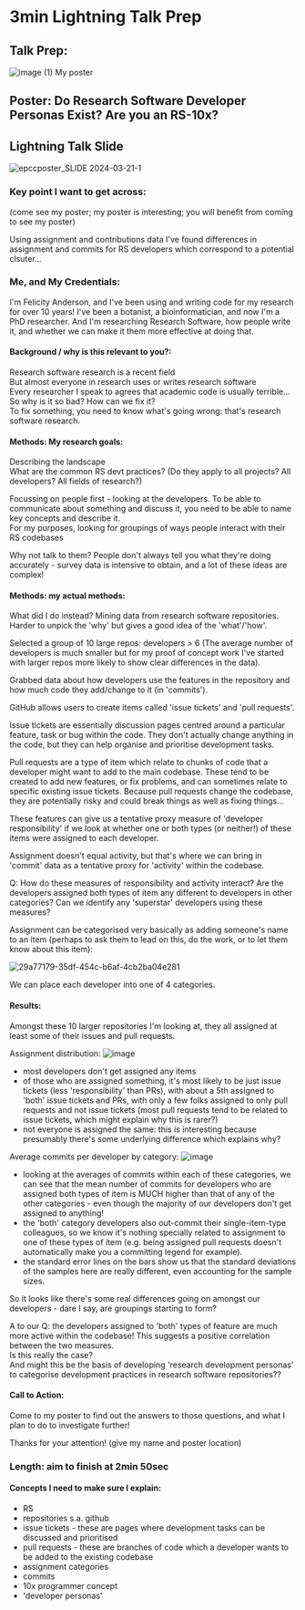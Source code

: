 # 3min Lightning Talk Prep 

## Talk Prep:  

![image (1)](https://github.com/FlicAnderson/2024-03-28_EPCC-devpersonas/assets/5812129/09befd84-399a-4e35-85f2-d354a6f21bf4)
My poster  













## Poster: Do Research Software Developer Personas Exist? Are you an RS-10x? 


## Lightning Talk Slide

![epccposter_SLIDE 2024-03-21-1](https://github.com/FlicAnderson/2024-03-28_EPCC-devpersonas/assets/5812129/804af553-e3fc-4cb2-a08e-af00b965f0d6)


### Key point I want to get across:  
(come see my poster; my poster is interesting; you will benefit from coming to see my poster)  

Using assignment and contributions data I've found differences in assignment and commits for RS developers which correspond to a potential clsuter...
 

### Me, and My Credentials:   

I'm Felicity Anderson, and I've been using and writing code for my research for over 10 years! 
I've been a botanist, a bioinformatician, and now I'm a PhD researcher. 
And I'm researching Research Software, how people write it, and whether we can make it them more effective at doing that.  


#### Background / why is this relevant to you?:   

Research software research is a recent field  
But almost everyone in research uses or writes research software  
Every researcher I speak to agrees that academic code is usually terrible...  
So why is it so bad? How can we fix it?   
To fix something, you need to know what's going wrong: that's research software research.   


#### Methods: My research goals: 

Describing the landscape  
What are the common RS devt practices? 
(Do they apply to all projects? All developers? All fields of research?)

Focussing on people first - looking at the developers. 
To be able to communicate about something and discuss it, you need to be able to name key concepts and describe it.  
For my purposes, looking for groupings of ways people interact with their RS codebases

Why not talk to them? 
People don't always tell you what they're doing accurately - survey data is intensive to obtain, and a lot of these ideas are complex!


#### Methods: my actual methods:   

What did I do instead? 
Mining data from research software repositories.  
Harder to unpick the 'why' but gives a good idea of the 'what'/'how'. 

Selected a group of 10 large repos: developers > 6 
(The average number of developers is much smaller but for my proof of concept work I've started with larger repos more likely to show clear differences in the data).

Grabbed data about how developers use the features in the repository and how much code they add/change to it (in 'commits').  

GitHub allows users to create items called 'issue tickets' and 'pull requests'. 

Issue tickets are essentially discussion pages centred around a particular feature, task or bug within the code. 
They don't actually change anything in the code, but they can help organise and prioritise development tasks.  

Pull requests are a type of item which relate to chunks of code that a developer might want to add to the main codebase. 
These tend to be created to add new features, or fix problems, and can sometimes relate to specific existing issue tickets. 
Because pull requests change the codebase, they are potentially risky and could break things as well as fixing things... 

These features can give us a tentative proxy measure of 'developer responsibility' if we look at whether one or both types (or neither!) of these items were assigned to each developer.

Assignment doesn't equal activity, but that's where we can bring in 'commit' data as a tentative proxy for 'activity' within the codebase.  

Q: How do these measures of responsibility and activity interact? Are the developers assigned both types of item any different to developers in other categories? Can we identify any 'superstar' developers using these measures?   

Assignment can be categorised very basically as adding someone's name to an item (perhaps to ask them to lead on this, do the work, or to let them know about this item): 

![29a77179-35df-454c-b6af-4cb2ba04e281](https://github.com/FlicAnderson/2024-03-28_EPCC-devpersonas/assets/5812129/3fff5024-5c93-45d7-8dcc-69b9dd20451d)

We can place each developer into one of 4 categories. 


#### Results:  

Amongst these 10 larger repositories I'm looking at, they all assigned at least some of their issues and pull requests.  

Assignment distribution: 
![image](https://github.com/FlicAnderson/2024-03-28_EPCC-devpersonas/assets/5812129/90fc6353-a572-4bc8-b7b3-65591721152a)

- most developers don't get assigned any items
- of those who are assigned something, it's most likely to be just issue tickets (less 'responsibility' than PRs), with about a 5th assigned to 'both' issue tickets and PRs, with only a few folks assigned to only pull requests and not issue tickets (most pull requests tend to be related to issue tickets, which might explain why this is rarer?)
- not everyone is assigned the same: this is interesting because presumably there's some underlying difference which explains why?  

Average commits per developer by category: 
![image](https://github.com/FlicAnderson/2024-03-28_EPCC-devpersonas/assets/5812129/bec2b4ff-bfcd-4b50-94c1-8ce280cde039)

 - looking at the averages of commits within each of these categories, we can see that the mean number of commits for developers who are assigned both types of item is MUCH higher than that of any of the other categories - even though the majority of our developers don't get assigned to anything!
 - the 'both' category developers also out-commit their single-item-type colleagues, so we know it's nothing specially related to assignment to one of these types of item (e.g. being assigned pull requests doesn't automatically make you a committing legend for example).
 - the standard error lines on the bars show us that the standard deviations of the samples here are really different, even accounting for the sample sizes.

So it looks like there's some real differences going on amongst our developers - dare I say, are groupings starting to form? 

A to our Q: the developers assigned to 'both' types of feature are much more active within the codebase! This suggests a positive correlation between the two measures.  
Is this really the case?  
And might this be the basis of developing 'research development personas' to categorise development practices in research software repositories??


#### Call to Action:
Come to my poster to find out the answers to those questions, and what I plan to do to investigate further!

Thanks for your attention! 
(give my name and poster location) 





















   

### Length: aim to finish at 2min 50sec  


#### Concepts I need to make sure I explain:  
  - RS
  - repositories s.a. github
  - issue tickets - these are pages where development tasks can be discussed and prioritised   
  - pull requests - these are branches of code which a developer wants to be added to the existing codebase  
  - assignment categories
  - commits
  - 10x programmer concept  
  - 'developer personas'
